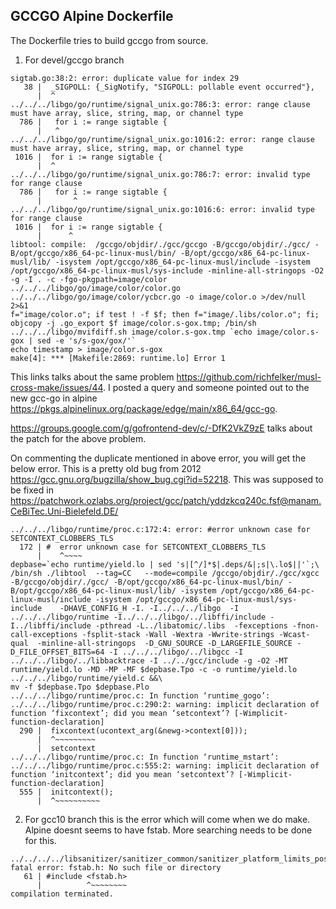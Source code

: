 ## GCCGO Alpine Dockerfile

The Dockerfile tries to build gccgo from source.

1. For devel/gccgo branch
```
sigtab.go:38:2: error: duplicate value for index 29
   38 |  _SIGPOLL: {_SigNotify, "SIGPOLL: pollable event occurred"},
      |  ^
../../../libgo/go/runtime/signal_unix.go:786:3: error: range clause must have array, slice, string, map, or channel type
  786 |   for i := range sigtable {
      |   ^
../../../libgo/go/runtime/signal_unix.go:1016:2: error: range clause must have array, slice, string, map, or channel type
 1016 |  for i := range sigtable {
      |  ^
../../../libgo/go/runtime/signal_unix.go:786:7: error: invalid type for range clause
  786 |   for i := range sigtable {
      |       ^
../../../libgo/go/runtime/signal_unix.go:1016:6: error: invalid type for range clause
 1016 |  for i := range sigtable {
      |      ^
libtool: compile:  /gccgo/objdir/./gcc/gccgo -B/gccgo/objdir/./gcc/ -B/opt/gccgo/x86_64-pc-linux-musl/bin/ -B/opt/gccgo/x86_64-pc-linux-musl/lib/ -isystem /opt/gccgo/x86_64-pc-linux-musl/include -isystem /opt/gccgo/x86_64-pc-linux-musl/sys-include -minline-all-stringops -O2 -g -I . -c -fgo-pkgpath=image/color ../../../libgo/go/image/color/color.go ../../../libgo/go/image/color/ycbcr.go -o image/color.o >/dev/null 2>&1
f="image/color.o"; if test ! -f $f; then f="image/.libs/color.o"; fi; objcopy -j .go_export $f image/color.s-gox.tmp; /bin/sh ../../../libgo/mvifdiff.sh image/color.s-gox.tmp `echo image/color.s-gox | sed -e 's/s-gox/gox/'`
echo timestamp > image/color.s-gox
make[4]: *** [Makefile:2869: runtime.lo] Error 1

```
This links talks about the same problem https://github.com/richfelker/musl-cross-make/issues/44. I posted a query and someone pointed out to the new gcc-go in alpine https://pkgs.alpinelinux.org/package/edge/main/x86_64/gcc-go. 

https://groups.google.com/g/gofrontend-dev/c/-DfK2VkZ9zE talks about the patch for the above problem.



On commenting the duplicate mentioned in above error, you will get the below error. This is a pretty old bug from 2012 https://gcc.gnu.org/bugzilla/show_bug.cgi?id=52218. This was supposed to be fixed in https://patchwork.ozlabs.org/project/gcc/patch/yddzkcq240c.fsf@manam.CeBiTec.Uni-Bielefeld.DE/

``` 
../../../libgo/runtime/proc.c:172:4: error: #error unknown case for SETCONTEXT_CLOBBERS_TLS
  172 | #  error unknown case for SETCONTEXT_CLOBBERS_TLS
      |    ^~~~~
depbase=`echo runtime/yield.lo | sed 's|[^/]*$|.deps/&|;s|\.lo$||'`;\
/bin/sh ./libtool  --tag=CC   --mode=compile /gccgo/objdir/./gcc/xgcc -B/gccgo/objdir/./gcc/ -B/opt/gccgo/x86_64-pc-linux-musl/bin/ -B/opt/gccgo/x86_64-pc-linux-musl/lib/ -isystem /opt/gccgo/x86_64-pc-linux-musl/include -isystem /opt/gccgo/x86_64-pc-linux-musl/sys-include    -DHAVE_CONFIG_H -I. -I../../../libgo  -I ../../../libgo/runtime -I../../../libgo/../libffi/include -I../libffi/include -pthread -L../libatomic/.libs  -fexceptions -fnon-call-exceptions -fsplit-stack -Wall -Wextra -Wwrite-strings -Wcast-qual  -minline-all-stringops  -D_GNU_SOURCE -D_LARGEFILE_SOURCE -D_FILE_OFFSET_BITS=64 -I ../../../libgo/../libgcc -I ../../../libgo/../libbacktrace -I ../../gcc/include -g -O2 -MT runtime/yield.lo -MD -MP -MF $depbase.Tpo -c -o runtime/yield.lo ../../../libgo/runtime/yield.c &&\
mv -f $depbase.Tpo $depbase.Plo
../../../libgo/runtime/proc.c: In function ‘runtime_gogo’:
../../../libgo/runtime/proc.c:290:2: warning: implicit declaration of function ‘fixcontext’; did you mean ‘setcontext’? [-Wimplicit-function-declaration]
  290 |  fixcontext(ucontext_arg(&newg->context[0]));
      |  ^~~~~~~~~~
      |  setcontext
../../../libgo/runtime/proc.c: In function ‘runtime_mstart’:
../../../libgo/runtime/proc.c:555:2: warning: implicit declaration of function ‘initcontext’; did you mean ‘setcontext’? [-Wimplicit-function-declaration]
  555 |  initcontext();
      |  ^~~~~~~~~~~
```


2. For gcc10 branch this is the error which will come when we do make. Alpine doesnt seems to have fstab. More searching needs to be done for this.


```
../../../../libsanitizer/sanitizer_common/sanitizer_platform_limits_posix.cpp:61:10: fatal error: fstab.h: No such file or directory
   61 | #include <fstab.h>
      |          ^~~~~~~~~
compilation terminated.
```

